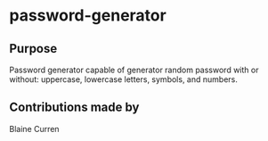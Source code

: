 # password-generator

## Purpose
Password generator capable of generator random password with or without: uppercase, lowercase letters, symbols, and numbers.

## Contributions made by
Blaine Curren
